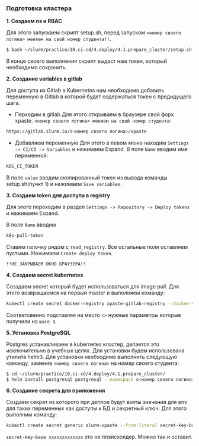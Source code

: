 ### Подготовка кластера

**1. Создаем ns и RBAC**

Для этого запускаем скрипт setup.sh, перед запуском `<номер своего логина> меняем на свой номер студента!!`. 
```bash
$ bash ~/slurm/practice/10.ci-cd/4.deploy/4.1.prepare_cluster/setup.sh s<номер своего логина>-xpaste production
```
В конце своего выполнения скрипт выдаст нам токен, который необходимо сохранить.

**2. Создание variables в gitlab**

Для доступа из Gitlab в Kubernetes нам необходимо добавить переменную в Gitlab в которой будет содержаться токен с предидущего шага.

* Перходим в gitlab 
Для этого открываем в браузере свой форк xpaste. `<номер своего логина> меняем на свой номер студента`:
```bash
https://gitlab.slurm.io/s<номер своего логина>/xpaste
```
* Добавляем переменную
Для этого в левом меню находим `Settings -> CI/CD -> Variables` и нажимаем Expand. В поле `Name` вводим имя переменной:
```bash
K8S_CI_TOKEN
```
В поле `value` вводим скопированный токен из вывода команды setup.sh(пункт 1) и нажимаем `Save variables`.

**3. Создаем token для доступа в registry**

Для этого переходим в раздел `Settings -> Repository -> Deploy tokens` и нажимаем Expand.

В поле `Name` вводим
```bash
k8s-pull-token
```
Cтавим галочку рядом с `read_registry`. Все остальные поля оставляем пустыми. Нажимаем `Create deploy token`.

```!!НЕ ЗАКРЫВАЕМ ОКНО БРАУЗЕРА!!```

**4. Создаем secret kubernetes**

Созздаем secret который будет использоваться для image pull. Для этого возвращаемся на первый master и выполняем команду:
```bash
kubectl create secret docker-registry xpaste-gitlab-registry --docker-server registry.slurm.io --docker-email 'student@slurm.io' --docker-username '<первая строчка из окна создания токена в gitlab>' --docker-password '<вторая строчка из окна создания токена в gitlab>' --namespace s<номер своего логина>-xpaste-production
```
Соответсвенно подставляя на место `<>` нужные параметры которые получили на `шаге 3`.

**5. Установка PostgreSQL**

Postgres устанавливаем в kubernetes кластер, делается это исключительно в учебных целях. Для установки будем использована утилита helm3. Для установки необходимо выполнить следующую команду, заменив `<номер своего логина>` на номер своего студента:
```bash
$ cd ~/slurm/practice/10.ci-cd/4.deploy/4.1.prepare_cluster/
$ helm install postgresql postgresql --namespace s<номер своего логина>-xpaste-production --atomic --timeout 120s
```

**6. Создание секрета для приложения**

Создаем секрет из которого при деплое будут взяты значения для env для таких переменных как доступы к БД и секретный ключ. Для этого выполним команду:
```bash
kubectl create secret generic slurm-xpaste --from-literal secret-key-base=xxxxxxxxxxxxxxxxxxxxxxxxx --from-literal db-user=postgres --from-literal db-password=postgres --namespace s<номер своего логина>-xpaste-production
```

`secret-key-base xxxxxxxxxxxxx` это не плэйсхолдер. Можно так и оставит.
